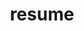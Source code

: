---
layout: page
permalink: /resume
title: resume
nav: true
nav_order: 3
redirect: assets/pdf/JasdeepResume.pdf
---